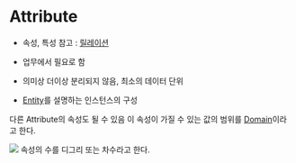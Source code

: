 # Attribute
- 속성, 특성
참고 : [릴레이션](Relation)

- 업무에서 필요로 함 
- 의미상 더이상 분리되지 않음, 최소의 데이터 단위
- [Entity](CS/DB/Entity.md)를 설명하는 인스턴스의 구성

다른 Attribute의 속성도 될 수 있음
이 속성이 가질 수 있는 값의 범위를 [Domain](Domain.md)이라고 한다.

![](https://i.imgur.com/67FLmuw.png)
속성의 수를 디그리 또는 차수라고 한다.
